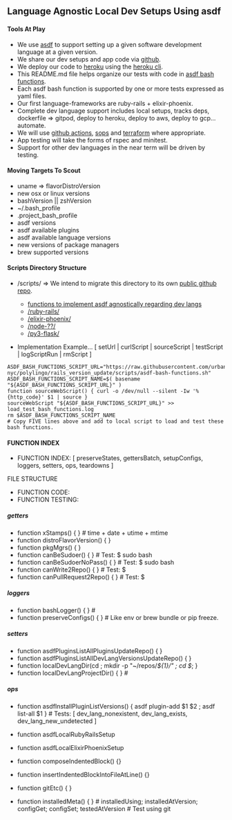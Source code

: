 ## Language Agnostic Local Dev Setups Using asdf

#### Tools At Play
- We use [asdf](https://asdf-vm.com/) to support setting up a given software development language at a given version.
- We share our dev setups and app code via [github](http://github.com).
- We deploy our code to [heroku](http://heroku.com) using the [heroku cli](https://devcenter.heroku.com/articles/heroku-cli-commands).
- This README.md file helps organize our tests with code in [asdf bash functions](asdf-bash-functions.sh).
- Each asdf bash function is supported by one or more tests expressed as yaml files.
- Our first language-frameworks are ruby-rails + elixir-phoenix.
- Complete dev language support includes local setups, tracks deps, dockerfile => gitpod, deploy to heroku, deploy to aws, deploy to gcp... automate.
- We will use [github actions](https://github.com/features/), [sops](https://medium.com/cloudandthings/terraform-git-commit-m-all-the-secrets-5dfea9b111de) and [terraform](https://www.terraform.io/docs/cloud/workspaces/index.html) where appropriate.
- App testing will take the forms of rspec and minitest.
- Support for other dev languages in the near term will be driven by testing.

#### Moving Targets To Scout
- uname => flavorDistroVersion
- new osx or linux versions
- bashVersion || zshVersion
- ~/.bash_profile
- .project_bash_profile
- asdf versions
- asdf available plugins
- asdf available language versions
- new versions of package managers
- brew supported versions


#### Scripts Directory Structure
- /scripts/ => We intend to migrate this directory to its own [public github repo](https://github.com/urbanspectra-nyc/asdf-tools-across-languages.git).
  - [functions to implement asdf agnostically regarding dev langs ](asdf-bash-functions.sh)
  - [/ruby-rails/](ruby-rails/)
  - [/elixir-phoenix/](elixir-phoenix/)
  - [/node-??/]()
  - [/py3-flask/]()

- Implementation Example... [ setUrl | curlScript | sourceScript | testScript | logScriptRun | rmScript ]

```
ASDF_BASH_FUNCTIONS_SCRIPT_URL="https://raw.githubusercontent.com/urbanspectra-nyc/polylingo/rails_version_update/scripts/asdf-bash-functions.sh"
ASDF_BASH_FUNCTIONS_SCRIPT_NAME=$( basename "${ASDF_BASH_FUNCTIONS_SCRIPT_URL}" )
function sourceWebScript() { curl -o /dev/null --silent -Iw '%{http_code}' $1 | source } 
sourceWebScript "${ASDF_BASH_FUNCTIONS_SCRIPT_URL}" >> load_test_bash_functions.log
rm $ASDF_BASH_FUNCTIONS_SCRIPT_NAME
# Copy FIVE lines above and add to local script to load and test these bash functions.
```


#### FUNCTION INDEX

- FUNCTION INDEX: [ preserveStates, gettersBatch, setupConfigs, loggers, setters, ops, teardowns ]

FILE STRUCTURE
- FUNCTION CODE:
- FUNCTION TESTING: 

##### getters
- function xStamps() { } # time + date + utime + mtime
- function distroFlavorVersion() { }
- function pkgMgrs() { }
- function canBeSudoer() { } # Test: $ sudo bash
- function canBeSudoerNoPass() { } # Test: $ sudo bash
- function canWrite2Repo() { } # Test: $ 
- function canPullRequest2Repo() { } # Test: $ 

##### loggers
- function bashLogger() { } # 
- function preserveConfigs() { } # Like env or brew bundle or pip freeze.

##### setters
- function asdfPluginsListAllPluginsUpdateRepo() { }
- function asdfPluginsListAllDevLangVersionsUpdateRepo() { }
- function localDevLangDir(cd ; mkdir -p "~/repos/_${1}/" ; cd $_; }
- function localDevLangProjectDir() { } # 

##### ops
- function asdfInstallPluginListVersions() { asdf plugin-add $1 $2 ; asdf list-all $1 } # Tests:  [ dev_lang_nonexistent, dev_lang_exists, dev_lang_new_undetected ]
- function asdfLocalRubyRailsSetup
- function asdfLocalElixirPhoenixSetup

- function composeIndentedBlock() {}
- function insertIndentedBlockIntoFileAtLine() {}
- function gitEtc() { }
- function installedMeta() { } # installedUsing; installedAtVersion; configGet; configSet; testedAtVersion # Test using git 
